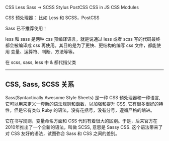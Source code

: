 CSS
Less
Sass -> SCSS
Stylus
PostCSS
CSS in JS
CSS Modules

CSS 预处理器： 比如 Less 和 SCSS，PostCSS

Sass 已不推荐使用！

less 和 sass 是两种 css 预编译语言，就是说通过 less 或者 scss 写的代码最终都会被编译成 css 再使用。其目的是为了更快、更结构的编写 css 文件，都能使用 变量、运算符、判断、方法等等。

在 scss, sass, less 中 & 都代指父类

---

## CSS, Sass, SCSS 关系

Sass(Syntactically Awesome Style Sheets) 是一种 CSS 预处理器和一种语言, 它可以用来定义一套新的语法规则和函数，以加强和提升 CSS. 它有很多很好的特性，但是它有类似 Ruby 的语法，没有花括号，没有分号，遵循严格的缩进。

它在书写规则，变量命名方面和 CSS 代码有着很大的区别。于是，后来官方在2010年推出了一个全新的语法，叫做 SCSS, 意思是 Sassy CSS. 这个语法带来了对 CSS 友好的语法，试图弥合 Sass 和 CSS 之间的差别。


